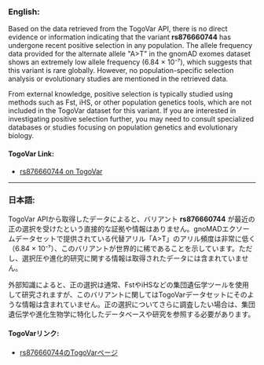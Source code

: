 ### English:
Based on the data retrieved from the TogoVar API, there is no direct evidence or information indicating that the variant **rs876660744** has undergone recent positive selection in any population. The allele frequency data provided for the alternate allele "A>T" in the gnomAD exomes dataset shows an extremely low allele frequency (6.84 × 10⁻⁷), which suggests that this variant is rare globally. However, no population-specific selection analysis or evolutionary studies are mentioned in the retrieved data.

From external knowledge, positive selection is typically studied using methods such as Fst, iHS, or other population genetics tools, which are not included in the TogoVar dataset for this variant. If you are interested in investigating positive selection further, you may need to consult specialized databases or studies focusing on population genetics and evolutionary biology.

#### TogoVar Link:
- [rs876660744 on TogoVar](https://togovar.org)

---

### 日本語:
TogoVar APIから取得したデータによると、バリアント **rs876660744** が最近の正の選択を受けたという直接的な証拠や情報はありません。gnoMADエクソームデータセットで提供されている代替アリル「A>T」のアリル頻度は非常に低く（6.84 × 10⁻⁷）、このバリアントが世界的に稀であることを示しています。ただし、選択圧や進化的研究に関する情報は取得されたデータには含まれていません。

外部知識によると、正の選択は通常、FstやiHSなどの集団遺伝学ツールを使用して研究されますが、このバリアントに関してはTogoVarデータセットにそのような情報は含まれていません。正の選択についてさらに調査したい場合は、集団遺伝学や進化生物学に特化したデータベースや研究を参照する必要があります。

#### TogoVarリンク:
- [rs876660744のTogoVarページ](https://togovar.org)